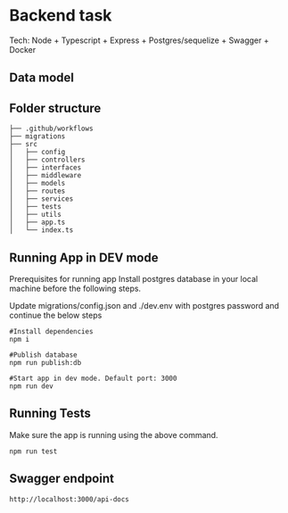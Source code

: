 # Backend task

Tech: Node + Typescript + Express + Postgres/sequelize  + Swagger + Docker
## Data model


## Folder structure 
```
├── .github/workflows
├── migrations
├── src
│   ├── config
│   ├── controllers
│   ├── interfaces
│   ├── middleware
│   ├── models
│   ├── routes
│   ├── services
│   ├── tests
│   ├── utils
│   ├── app.ts
│   └── index.ts
```


## Running App in DEV mode
Prerequisites for running app 
Install postgres database in your local machine before the following steps.

Update migrations/config.json and ./dev.env with postgres password and continue the below steps

``` 
#Install dependencies
npm i 

#Publish database 
npm run publish:db

#Start app in dev mode. Default port: 3000
npm run dev 
```

## Running Tests
Make sure the app is running using the above command.
```
npm run test
```

## Swagger endpoint

``` http://localhost:3000/api-docs ```
